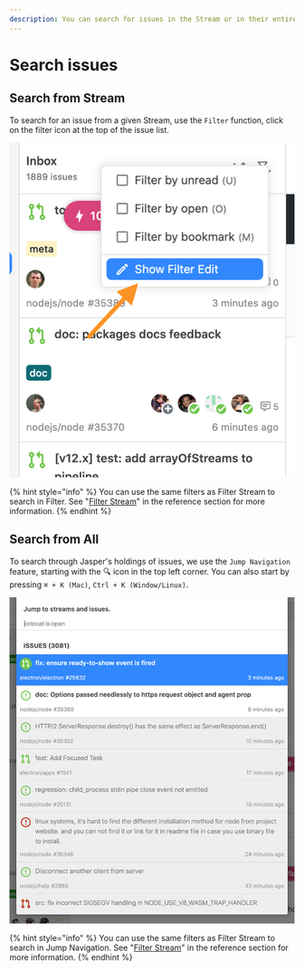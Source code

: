 ```yaml
---
description: You can search for issues in the Stream or in their entirety.
---
```


# Search issues

## Search from Stream <a id="from-stream"></a>

To search for an issue from a given Stream, use the `Filter` function, click on the filter icon at the top of the issue list.

![](../.gitbook/assets/show_filter_edit.png)

{% hint style="info" %}
You can use the same filters as Filter Stream to search in Filter. See "[Filter Stream](../reference/filter-stream.md)" in the reference section for more information.
{% endhint %}

## Search from All <a id="from-all"></a>

To search through Jasper's holdings of issues, we use the `Jump Navigation` feature, starting with the 🔍 icon in the top left corner. You can also start by pressing `⌘ + K (Mac)`, `Ctrl + K (Window/Linux)`.

![](../.gitbook/assets/08_jump_navi.png)

{% hint style="info" %}
You can use the same filters as Filter Stream to search in Jump Navigation. See "[Filter Stream](../reference/filter-stream.md)" in the reference section for more information.
{% endhint %}

